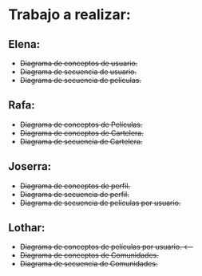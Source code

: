 Trabajo a realizar:
===================

Elena:
------
* ~~Diagrama de conceptos de usuario.~~
* ~~Diagrama de secuencia de usuario.~~
* ~~Diagrama de secuencia de películas.~~

Rafa:
-----
* ~~Diagrama de conceptos de Películas.~~
* ~~Diagrama de conceptos de Cartelera.~~
* ~~Diagrama de secuencia de Cartelera.~~

Joserra:
--------
* ~~Diagrama de conceptos de perfil.~~
* ~~Diagrama de secuencia de perfil.~~
* ~~Diagrama de secuencia de películas por usuario.~~


Lothar:
-------
* ~~Diagrama de conceptos de películas por usuario. <--~~
* ~~Diagrama de conceptos de Comunidades.~~
* ~~Diagrama de secuencia de Comunidades.~~
